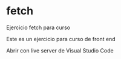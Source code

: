 # fetch

Ejercicio fetch para curso

Este es un ejercicio para curso de front end

Abrir con live server de Visual Studio Code
